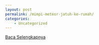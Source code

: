 ```yaml
---
layout: post
permalink: /mimpi-meteor-jatuh-ke-rumah/
categories:
    - Uncategorized
---
```


[Baca Selengkapnya](/06)